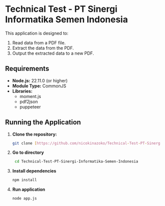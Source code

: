 # Technical Test - PT Sinergi Informatika Semen Indonesia

This application is designed to:

1. Read data from a PDF file.
2. Extract the data from the PDF.
3. Output the extracted data to a new PDF.

## Requirements

- **Node.js:** 22.11.0 (or higher)
- **Module Type:** CommonJS
- **Libraries:**
  - moment.js
  - pdf2json
  - puppeteer

## Running the Application

1. **Clone the repository:**
   ```bash
   git clone [https://github.com/nicokinazoko/Technical-Test-PT-Sinergi-Informatika-Semen-Indonesia.git](https://github.com/nicokinazoko/Technical-Test-PT-Sinergi-Informatika-Semen-Indonesia.git)
   ```
2. **Go to directory**
   ```bash
    cd Technical-Test-PT-Sinergi-Informatika-Semen-Indonesia
   ```
3. **Install dependencies**
   ```bash
   npm install
   ```
4. **Run application**
   ```bash
   node app.js
   ```
